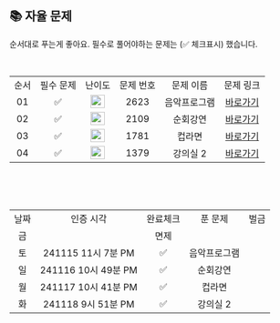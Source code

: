
## 📚 자율 문제

순서대로 푸는게 좋아요.
필수로 풀어야하는 문제는 (✅ 체크표시) 했습니다.

<br/>
<table>
  <tr>
    <td align="center">순서</td>
    <td align="center">필수 문제</td>
    <td align="center">난이도</td>
    <td align="center">문제 번호</td>
    <td align="center">문제 이름</td>
    <td align="center">문제 링크</td>
  </tr>
    <tr>
    <td align="center">01</td>
    <td align="center">✅</td>
    <td align="center"><img height="23px" width="25px" src="https://d2gd6pc034wcta.cloudfront.net/tier/13.svg"></td>
    <td align="center">2623</td>
    <td align="center">음악프로그램 </td>
    <td align="center"><a href="https://www.acmicpc.net/problem/2623">바로가기</a></td>
  </tr>
     <tr>
    <td align="center">02</td>
    <td align="center">✅</td>
    <td align="center"><img height="23px" width="25px" src="https://d2gd6pc034wcta.cloudfront.net/tier/13.svg"></td>
    <td align="center">2109</td>
    <td align="center">순회강연</td>
    <td align="center"><a href="https://www.acmicpc.net/problem/2109">바로가기</a></td>
  </tr>
   <tr>
    <td align="center">03</td>
  <td align="center">✅</td>
    <td align="center"><img height="23px" width="25px" src="https://d2gd6pc034wcta.cloudfront.net/tier/14.svg"></td>
    <td align="center">1781</td>
    <td align="center">컵라면</td>
    <td align="center"><a href="https://www.acmicpc.net/problem/1781">바로가기</a></td>
  </tr>
 
  <tr>
    <td align="center">04</td>
   <td align="center">✅</td>
    <td align="center"><img height="23px" width="25px" src="https://d2gd6pc034wcta.cloudfront.net/tier/13.svg"></td>
    <td align="center">1379</td>
    <td align="center">강의실 2</td>
    <td align="center"><a href="https://www.acmicpc.net/problem/1379">바로가기</a></td>
  </tr>
</table>
<br/><br/>


<br>

<table>
  <tr>
    <td align="center">날짜</td>
    <td align="center">인증 시각</td>
    <td align="center">완료체크</td>
    <td align="center">푼 문제</td>
    <td align="center">벌금</td>
  </tr>
   <tr>
    <td align="center">금</td>
    <td align="center"></td>
    <td align="center">면제</td>
    <td align="center"></td>
    <td align="center"></td>
  </tr>
  <tr>
    <td align="center">토</td>
    <td align="center">241115 11시 7분 PM</td>
    <td align="center">✅</td>
    <td align="center">음악프로그램</td>
    <td align="center"></td>
  </tr>
  <tr>
    <td align="center">일</td>
    <td align="center">241116 10시 49분 PM</td>
    <td align="center">✅</td>
    <td align="center">순회강연</td>
    <td align="center"></td>
  </tr>
  <tr>
    <td align="center">월</td>
    <td align="center">241117 10시 41분 PM</td>
    <td align="center">✅</td>
    <td align="center">컵라면</td>
    <td align="center"></td>
  </tr>
  <tr>
    <td align="center">화</td>
    <td align="center">241118 9시 51분 PM</td>
    <td align="center">✅</td>
    <td align="center">강의실 2</td>
    <td align="center"></td>
  </tr>
</table>
